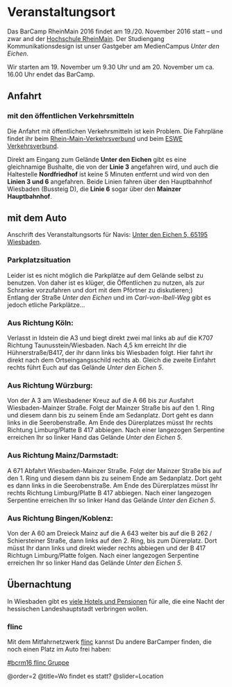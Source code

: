 # Veranstaltungsort

Das BarCamp RheinMain 2016 findet am 19./20. November 2016 statt – und zwar 
and der [Hochschule RheinMain](http://www.hs-rm.de/de/service/hochschul-und-landesbibliothek/ueber-uns/standorte/standort-unter-den-eichen/). Der Studiengang Kommunikationsdesign ist unser Gastgeber am MedienCampus *Unter den Eichen*.

Wir starten am 19. November um 9.30 Uhr und am 20. November um ca. 16.00 Uhr endet das BarCamp. 

## Anfahrt

### mit den öffentlichen Verkehrsmitteln

Die Anfahrt mit öffentlichen Verkehrsmitteln ist kein Problem. Die Fahrpläne findet ihr beim [Rhein-Main-Verkehrsverbund](http://www.rmv.de/) und beim [ESWE Verkehrsverbund](http://www.eswe-verkehr.de/fahrplaene-und-linien/netzplaene/).

Direkt am Eingang zum Gelände **Unter den Eichen** gibt es eine gleichnamige Bushalte, die von der **Linie 3** angefahren wird, und auch die Haltestelle **Nordfriedhof** ist keine 5 Minuten entfernt und wird von den **Linien 3 und 6** angefahren. Beide Linien fahren über den Hauptbahnhof Wiesbaden (Bussteig D), die **Linie 6** sogar über den **Mainzer Hauptbahnhof**.

## mit dem Auto

Anschrift des Veranstaltungsorts für Navis: [Unter den Eichen 5, 65195 Wiesbaden](https://goo.gl/maps/R3NdakqqaTN2).

### Parkplatzsituation

Leider ist es nicht möglich die Parkplätze auf dem Gelände selbst zu benutzen. Von daher ist es klüger, die Öffentlichen zu nutzen, als zur Schranke vorzufahren und dort mit dem Pförtner zu diskutieren;)  
Entlang der Straße *Unter den Eichen* und im *Carl-von-Ibell-Weg* gibt es jedoch etliche Parkplätze…

### Aus Richtung Köln:

Verlasst in Idstein die A3 und biegt direkt zwei mal links ab auf die K707 Richtung Taunusstein/Wiesbaden. Nach 4,5&nbsp;km erreicht Ihr die Hühnerstraße/B417, der ihr dann links bis Wiesbaden folgt. Hier fahrt ihr direkt nach dem Ortseingangsschild rechts ab. Gleich die zweite Einfahrt rechts führt Euch auf das Gelände *Unter den Eichen 5*.

### Aus Richtung Würzburg:

Von der A 3 am Wiesbadener Kreuz auf die A 66 bis zur Ausfahrt Wiesbaden-Mainzer Straße. Folgt der Mainzer Straße bis auf den 1. Ring und diesem dann bis zu seinem Ende am Sedanplatz. Dort geht es dann links in die Seerobenstraße. Am Ende des Dürerplatzes müsst Ihr rechts Richtung Limburg/Platte B 417 abbiegen. Nach einer langezogen Serpentine erreichen Ihr so linker Hand das Gelände *Unter den Eichen 5*.

### Aus Richtung Mainz/Darmstadt:

A 671 Abfahrt Wiesbaden-Mainzer Straße. Folgt der Mainzer Straße bis auf den 1. Ring und diesem dann bis zu seinem Ende am Sedanplatz. Dort geht es dann links in die Seerobenstraße. Am Ende des Dürerplatzes müsst Ihr rechts Richtung Limburg/Platte B 417 abbiegen. Nach einer langezogen Serpentine erreichen Ihr so linker Hand das Gelände *Unter den Eichen 5*.

### Aus Richtung Bingen/Koblenz:

Von der A 60 am Dreieck Mainz auf die A 643 weiter bis auf die B 262 / Schiersteiner Straße, dann links auf den 2. Ring, bis zum Dürerplatz. Dort müsst Ihr dann links und direkt wieder rechts abbiegen und der B 417 Richtugn Limburg/Platte folgen. Nach einer langezogen Serpentine erreichen Ihr so linker Hand das Gelände *Unter den Eichen 5*.

## Übernachtung

In Wiesbaden gibt es [viele Hotels und Pensionen](https://www.wiesbaden.de/tourismus/unterkuenfte/index.php) für alle, die eine Nacht der hessischen Landeshauptstadt verbringen wollen. 

### flinc

Mit dem Mitfahrnetzwerk [flinc](https://flinc.org) kannst Du andere BarCamper finden, die noch einen Platz im Auto frei haben:

<a href="https://flinc.org/groups/2642-barcamp-rheinmain-2016-wiesbaden-19-20-11-2016" class="flincScheduleWidget" data-flinc-style="Grey" data-flinc-type="offer">#bcrm16 flinc Gruppe</a>

@order=2
@title=Wo findet es statt?
@slider=Location
